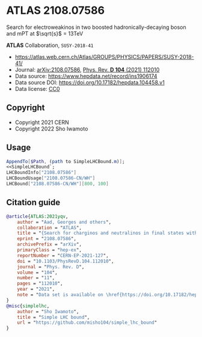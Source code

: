 # ATLAS 2108.07586

Search for electroweakinos in two boosted hadronically-decaying boson and mPT at $\sqrt{s}$ = 13TeV

**ATLAS** Collaboration, `SUSY-2018-41`

- <https://atlas.web.cern.ch/Atlas/GROUPS/PHYSICS/PAPERS/SUSY-2018-41/>
- Journal:
  [arXiv:2108.07586](https://arxiv.org/abs/2108.07586),
  [Phys. Rev. **D 104** (2021) 112010](http://doi.org/10.1103/PhysRevD.104.112010)
- Data source: <https://www.hepdata.net/record/ins1906174>
- Data source DOI: <https://doi.org/10.17182/hepdata.104458.v1>
- Data license: [CC0](https://creativecommons.org/cc0)

## Copyright

- Copyright 2021 CERN
- Copyright 2022 Sho Iwamoto

## Usage

```mathematica
AppendTo[$Path, (path to SimpleLHCBound.m)];
<<SimpleLHCBound`;
LHCBoundInfo["2108.07586"]
LHCBoundUsage["2108.07586-CN/WH"]
LHCBound["2108.07586-CN/WH"][800, 100]
```

## Citation guide

```bibtex
@article{ATLAS:2021yqv,
    author = "Aad, Georges and others",
    collaboration = "ATLAS",
    title = "{Search for charginos and neutralinos in final states with two boosted hadronically decaying bosons and missing transverse momentum in $pp$ collisions at $\sqrt {s}$ = 13\,TeV with the ATLAS detector}",
    eprint = "2108.07586",
    archivePrefix = "arXiv",
    primaryClass = "hep-ex",
    reportNumber = "CERN-EP-2021-127",
    doi = "10.1103/PhysRevD.104.112010",
    journal = "Phys. Rev. D",
    volume = "104",
    number = "11",
    pages = "112010",
    year = "2021",
    note = "Data set is available on \href{https://doi.org/10.17182/hepdata.104458.v1}{HEPData}"
}
@misc{simplelhc,
    author = "Sho Iwamoto",
    title = "Simple LHC bound",
    url = "https://github.com/misho104/simple_lhc_bound"
}
```
